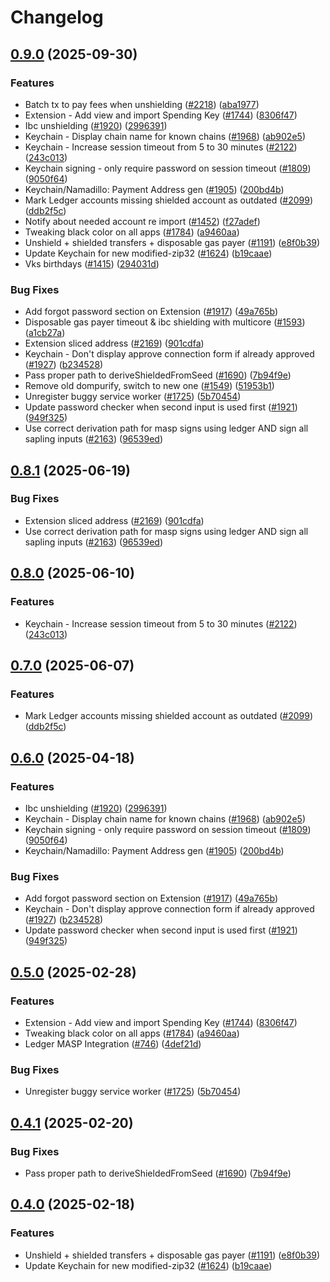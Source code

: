 # Changelog

## [0.9.0](https://github.com/Mekong-labs/namada-interface/compare/extension@v0.8.1...extension@v0.9.0) (2025-09-30)


### Features

* Batch tx to pay fees when unshielding ([#2218](https://github.com/Mekong-labs/namada-interface/issues/2218)) ([aba1977](https://github.com/Mekong-labs/namada-interface/commit/aba19775816796b59e466bc45c9e06da902865c7))
* Extension - Add view and import Spending Key ([#1744](https://github.com/Mekong-labs/namada-interface/issues/1744)) ([8306f47](https://github.com/Mekong-labs/namada-interface/commit/8306f47aefc51bb4da1f5466637f3697ef87dcbf))
* Ibc unshielding ([#1920](https://github.com/Mekong-labs/namada-interface/issues/1920)) ([2996391](https://github.com/Mekong-labs/namada-interface/commit/29963912650c4401cb09163042fb889986e094f6))
* Keychain - Display chain name for known chains ([#1968](https://github.com/Mekong-labs/namada-interface/issues/1968)) ([ab902e5](https://github.com/Mekong-labs/namada-interface/commit/ab902e51564d24c238f1b7b0c0e6ad067decc9e5))
* Keychain - Increase session timeout from 5 to 30 minutes ([#2122](https://github.com/Mekong-labs/namada-interface/issues/2122)) ([243c013](https://github.com/Mekong-labs/namada-interface/commit/243c013356059cc7723b39ff2d60265b57b35cd1))
* Keychain signing - only require password on session timeout ([#1809](https://github.com/Mekong-labs/namada-interface/issues/1809)) ([9050f64](https://github.com/Mekong-labs/namada-interface/commit/9050f64d43125bc4b8c0f4faaee48dff473b3705))
* Keychain/Namadillo: Payment Address gen ([#1905](https://github.com/Mekong-labs/namada-interface/issues/1905)) ([200bd4b](https://github.com/Mekong-labs/namada-interface/commit/200bd4b400e36b5b216dc5a2facbe92c56c56b0b))
* Mark Ledger accounts missing shielded account as outdated ([#2099](https://github.com/Mekong-labs/namada-interface/issues/2099)) ([ddb2f5c](https://github.com/Mekong-labs/namada-interface/commit/ddb2f5cb568a20a8dc94110ec81adf59d39e2f78))
* Notify about needed account re import ([#1452](https://github.com/Mekong-labs/namada-interface/issues/1452)) ([f27adef](https://github.com/Mekong-labs/namada-interface/commit/f27adef08462e19dabca43c66cd0bf1e2fac43b6))
* Tweaking black color on all apps ([#1784](https://github.com/Mekong-labs/namada-interface/issues/1784)) ([a9460aa](https://github.com/Mekong-labs/namada-interface/commit/a9460aa0ab0ea19605f8b7dd1e754f88f65d5501))
* Unshield + shielded transfers + disposable gas payer ([#1191](https://github.com/Mekong-labs/namada-interface/issues/1191)) ([e8f0b39](https://github.com/Mekong-labs/namada-interface/commit/e8f0b39452f0b7fac583ee7cb5812409378cfcd0))
* Update Keychain for new modified-zip32 ([#1624](https://github.com/Mekong-labs/namada-interface/issues/1624)) ([b19caae](https://github.com/Mekong-labs/namada-interface/commit/b19caae391b0411f51ee9b48325eeb62d421e7d3))
* Vks birthdays ([#1415](https://github.com/Mekong-labs/namada-interface/issues/1415)) ([294031d](https://github.com/Mekong-labs/namada-interface/commit/294031d8c7bf53c56fc81404b46d6c63ce13b651))


### Bug Fixes

* Add forgot password section on Extension ([#1917](https://github.com/Mekong-labs/namada-interface/issues/1917)) ([49a765b](https://github.com/Mekong-labs/namada-interface/commit/49a765b82892c6a3c063028633b0cfa0ecbfb6ca))
* Disposable gas payer timeout & ibc shielding with multicore ([#1593](https://github.com/Mekong-labs/namada-interface/issues/1593)) ([a1cb27a](https://github.com/Mekong-labs/namada-interface/commit/a1cb27a26c0bbad3e558c4bcec37305cf0602083))
* Extension sliced address ([#2169](https://github.com/Mekong-labs/namada-interface/issues/2169)) ([901cdfa](https://github.com/Mekong-labs/namada-interface/commit/901cdfaab5bf496537a69ee96cfe4fb7c69cb5a8))
* Keychain - Don't display approve connection form if already approved ([#1927](https://github.com/Mekong-labs/namada-interface/issues/1927)) ([b234528](https://github.com/Mekong-labs/namada-interface/commit/b234528c1c72d2dbd41ba59711e330449d69aec0))
* Pass proper path to deriveShieldedFromSeed ([#1690](https://github.com/Mekong-labs/namada-interface/issues/1690)) ([7b94f9e](https://github.com/Mekong-labs/namada-interface/commit/7b94f9e422a32620613f20b8fd349e630077a3fb))
* Remove old dompurify, switch to new one ([#1549](https://github.com/Mekong-labs/namada-interface/issues/1549)) ([51953b1](https://github.com/Mekong-labs/namada-interface/commit/51953b1ee126d200caa64de9682f70ce2338cf3f))
* Unregister buggy service worker ([#1725](https://github.com/Mekong-labs/namada-interface/issues/1725)) ([5b70454](https://github.com/Mekong-labs/namada-interface/commit/5b704547cd5fd250f8db390fe28bcf693c813d57))
* Update password checker when second input is used first ([#1921](https://github.com/Mekong-labs/namada-interface/issues/1921)) ([949f325](https://github.com/Mekong-labs/namada-interface/commit/949f3254cdc03c33be5875ac14f1e44dc4577e41))
* Use correct derivation path for masp signs using ledger AND sign all sapling inputs ([#2163](https://github.com/Mekong-labs/namada-interface/issues/2163)) ([96539ed](https://github.com/Mekong-labs/namada-interface/commit/96539ed2f9e06752e7cb595ab9029e5237c46c1b))

## [0.8.1](https://github.com/anoma/namada-interface/compare/extension@v0.8.0...extension@v0.8.1) (2025-06-19)


### Bug Fixes

* Extension sliced address ([#2169](https://github.com/anoma/namada-interface/issues/2169)) ([901cdfa](https://github.com/anoma/namada-interface/commit/901cdfaab5bf496537a69ee96cfe4fb7c69cb5a8))
* Use correct derivation path for masp signs using ledger AND sign all sapling inputs ([#2163](https://github.com/anoma/namada-interface/issues/2163)) ([96539ed](https://github.com/anoma/namada-interface/commit/96539ed2f9e06752e7cb595ab9029e5237c46c1b))

## [0.8.0](https://github.com/anoma/namada-interface/compare/extension@v0.7.0...extension@v0.8.0) (2025-06-10)


### Features

* Keychain - Increase session timeout from 5 to 30 minutes ([#2122](https://github.com/anoma/namada-interface/issues/2122)) ([243c013](https://github.com/anoma/namada-interface/commit/243c013356059cc7723b39ff2d60265b57b35cd1))

## [0.7.0](https://github.com/anoma/namada-interface/compare/extension@v0.6.0...extension@v0.7.0) (2025-06-07)


### Features

* Mark Ledger accounts missing shielded account as outdated ([#2099](https://github.com/anoma/namada-interface/issues/2099)) ([ddb2f5c](https://github.com/anoma/namada-interface/commit/ddb2f5cb568a20a8dc94110ec81adf59d39e2f78))

## [0.6.0](https://github.com/anoma/namada-interface/compare/extension@v0.5.0...extension@v0.6.0) (2025-04-18)


### Features

* Ibc unshielding ([#1920](https://github.com/anoma/namada-interface/issues/1920)) ([2996391](https://github.com/anoma/namada-interface/commit/29963912650c4401cb09163042fb889986e094f6))
* Keychain - Display chain name for known chains ([#1968](https://github.com/anoma/namada-interface/issues/1968)) ([ab902e5](https://github.com/anoma/namada-interface/commit/ab902e51564d24c238f1b7b0c0e6ad067decc9e5))
* Keychain signing - only require password on session timeout ([#1809](https://github.com/anoma/namada-interface/issues/1809)) ([9050f64](https://github.com/anoma/namada-interface/commit/9050f64d43125bc4b8c0f4faaee48dff473b3705))
* Keychain/Namadillo: Payment Address gen ([#1905](https://github.com/anoma/namada-interface/issues/1905)) ([200bd4b](https://github.com/anoma/namada-interface/commit/200bd4b400e36b5b216dc5a2facbe92c56c56b0b))


### Bug Fixes

* Add forgot password section on Extension ([#1917](https://github.com/anoma/namada-interface/issues/1917)) ([49a765b](https://github.com/anoma/namada-interface/commit/49a765b82892c6a3c063028633b0cfa0ecbfb6ca))
* Keychain - Don't display approve connection form if already approved ([#1927](https://github.com/anoma/namada-interface/issues/1927)) ([b234528](https://github.com/anoma/namada-interface/commit/b234528c1c72d2dbd41ba59711e330449d69aec0))
* Update password checker when second input is used first ([#1921](https://github.com/anoma/namada-interface/issues/1921)) ([949f325](https://github.com/anoma/namada-interface/commit/949f3254cdc03c33be5875ac14f1e44dc4577e41))

## [0.5.0](https://github.com/anoma/namada-interface/compare/extension@v0.4.1...extension@v0.5.0) (2025-02-28)

### Features

- Extension - Add view and import Spending Key ([#1744](https://github.com/anoma/namada-interface/issues/1744)) ([8306f47](https://github.com/anoma/namada-interface/commit/8306f47aefc51bb4da1f5466637f3697ef87dcbf))
- Tweaking black color on all apps ([#1784](https://github.com/anoma/namada-interface/issues/1784)) ([a9460aa](https://github.com/anoma/namada-interface/commit/a9460aa0ab0ea19605f8b7dd1e754f88f65d5501))
- Ledger MASP Integration ([#746](https://github.com/anoma/namada-interface/issues/746)) ([4def21d](https://github.com/anoma/namada-interface/commit/4def21d0e1b8bc16ac85bd3022bf2e66c9c99da9))

### Bug Fixes

- Unregister buggy service worker ([#1725](https://github.com/anoma/namada-interface/issues/1725)) ([5b70454](https://github.com/anoma/namada-interface/commit/5b704547cd5fd250f8db390fe28bcf693c813d57))

## [0.4.1](https://github.com/anoma/namada-interface/compare/extension@v0.4.0...extension@v0.4.1) (2025-02-20)

### Bug Fixes

- Pass proper path to deriveShieldedFromSeed ([#1690](https://github.com/anoma/namada-interface/issues/1690)) ([7b94f9e](https://github.com/anoma/namada-interface/commit/7b94f9e422a32620613f20b8fd349e630077a3fb))

## [0.4.0](https://github.com/anoma/namada-interface/compare/extension-v0.3.7...extension@v0.4.0) (2025-02-18)

### Features

- Unshield + shielded transfers + disposable gas payer ([#1191](https://github.com/anoma/namada-interface/issues/1191)) ([e8f0b39](https://github.com/anoma/namada-interface/commit/e8f0b39452f0b7fac583ee7cb5812409378cfcd0))
- Update Keychain for new modified-zip32 ([#1624](https://github.com/anoma/namada-interface/issues/1624)) ([b19caae](https://github.com/anoma/namada-interface/commit/b19caae391b0411f51ee9b48325eeb62d421e7d3))
